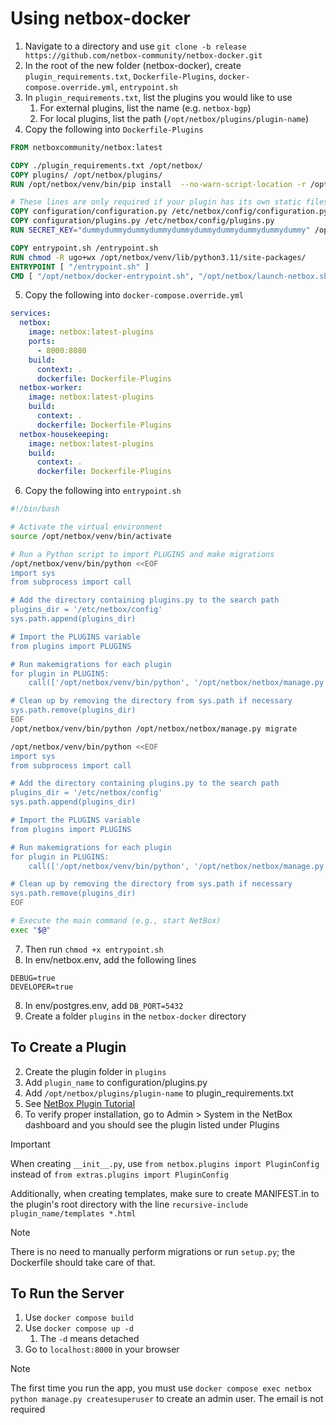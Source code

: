 # Using netbox-docker
1. Navigate to a directory and use `git clone -b release https://github.com/netbox-community/netbox-docker.git`
2. In the root of the new folder (netbox-docker), create `plugin_requirements.txt`, `Dockerfile-Plugins`, `docker-compose.override.yml`, `entrypoint.sh`
3. In `plugin_requirements.txt`, list the plugins you would like to use
	1. For external plugins, list the name (e.g. `netbox-bgp`)
	2. For local plugins, list the path (`/opt/netbox/plugins/plugin-name`)
4. Copy the following into `Dockerfile-Plugins`

```Dockerfile
FROM netboxcommunity/netbox:latest

COPY ./plugin_requirements.txt /opt/netbox/
COPY plugins/ /opt/netbox/plugins/
RUN /opt/netbox/venv/bin/pip install  --no-warn-script-location -r /opt/netbox/plugin_requirements.txt

# These lines are only required if your plugin has its own static files.
COPY configuration/configuration.py /etc/netbox/config/configuration.py
COPY configuration/plugins.py /etc/netbox/config/plugins.py
RUN SECRET_KEY="dummydummydummydummydummydummydummydummydummydummy" /opt/netbox/venv/bin/python /opt/netbox/netbox/manage.py collectstatic --no-input

COPY entrypoint.sh /entrypoint.sh
RUN chmod -R ugo+wx /opt/netbox/venv/lib/python3.11/site-packages/
ENTRYPOINT [ "/entrypoint.sh" ]
CMD [ "/opt/netbox/docker-entrypoint.sh", "/opt/netbox/launch-netbox.sh" ]
```

5. Copy the following into `docker-compose.override.yml`

```YAML
services:
  netbox:
    image: netbox:latest-plugins
    ports:
      - 8000:8080
    build:
      context: .
      dockerfile: Dockerfile-Plugins
  netbox-worker:
    image: netbox:latest-plugins
    build:
      context: .
      dockerfile: Dockerfile-Plugins
  netbox-housekeeping:
    image: netbox:latest-plugins
    build:
      context: .
      dockerfile: Dockerfile-Plugins
```

6. Copy the following into `entrypoint.sh`

```BASH
#!/bin/bash

# Activate the virtual environment
source /opt/netbox/venv/bin/activate

# Run a Python script to import PLUGINS and make migrations
/opt/netbox/venv/bin/python <<EOF
import sys
from subprocess import call

# Add the directory containing plugins.py to the search path
plugins_dir = '/etc/netbox/config'
sys.path.append(plugins_dir)

# Import the PLUGINS variable
from plugins import PLUGINS

# Run makemigrations for each plugin
for plugin in PLUGINS:
    call(['/opt/netbox/venv/bin/python', '/opt/netbox/netbox/manage.py', 'makemigrations', plugin])

# Clean up by removing the directory from sys.path if necessary
sys.path.remove(plugins_dir)
EOF
/opt/netbox/venv/bin/python /opt/netbox/netbox/manage.py migrate

/opt/netbox/venv/bin/python <<EOF
import sys
from subprocess import call

# Add the directory containing plugins.py to the search path
plugins_dir = '/etc/netbox/config'
sys.path.append(plugins_dir)

# Import the PLUGINS variable
from plugins import PLUGINS

# Run makemigrations for each plugin
for plugin in PLUGINS:
    call(['/opt/netbox/venv/bin/python', '/opt/netbox/netbox/manage.py', 'reindex', plugin])

# Clean up by removing the directory from sys.path if necessary
sys.path.remove(plugins_dir)
EOF

# Execute the main command (e.g., start NetBox)
exec "$@"
```

7. Then run `chmod +x entrypoint.sh`
8. In env/netbox.env, add the following lines

```
DEBUG=true
DEVELOPER=true
```

8. In env/postgres.env, add `DB_PORT=5432`
9. Create a folder `plugins` in the `netbox-docker` directory

## To Create a Plugin
2. Create the plugin folder in `plugins`
3. Add `plugin_name` to configuration/plugins.py
4. Add `/opt/netbox/plugins/plugin-name` to plugin_requirements.txt
5. See [NetBox Plugin Tutorial](https://github.com/netbox-community/netbox-plugin-tutorial)
6. To verify proper installation, go to Admin > System in the NetBox dashboard and you should see the plugin listed under Plugins

> [!important]
> When creating `__init__.py`, use `from netbox.plugins import PluginConfig` instead of `from extras.plugins import PluginConfig`
> 
> Additionally, when creating templates, make sure to create MANIFEST.in to the plugin's root directory with the line `recursive-include plugin_name/templates *.html`

> [!note]
> There is no need to manually perform migrations or run `setup.py`; the Dockerfile should take care of that.

## To Run the Server
1. Use `docker compose build`
2. Use `docker compose up -d`
	1. The `-d` means detached
3. Go to `localhost:8000` in your browser

> [!note]
> The first time you run the app, you must use `docker compose exec netbox python manage.py createsuperuser` to create an admin user. The email is not required
